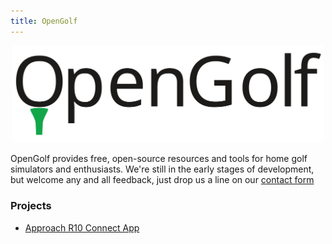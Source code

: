 ```yaml
---
title: OpenGolf
---
```


<p align="center">
  <img src="opengolf.svg" width="500" />
</p>

OpenGolf provides free, open-source resources and tools for home golf simulators and enthusiasts. We're still in the early stages of development, but welcome any and all feedback, just drop us a line on our [contact form](/contact)

### Projects

- [Approach R10 Connect App](https://aguywithideas.com/gspro-openconnect-approach-r10/)
